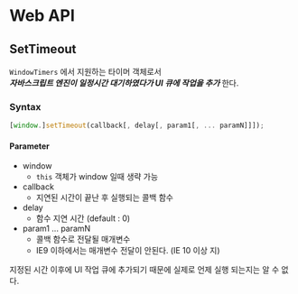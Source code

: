 # Web API

## SetTimeout

`WindowTimers` 에서 지원하는 타이머 객체로서   
_**자바스크립트 엔진이 일정시간 대기하였다가 UI 큐에 작업을 추가**_ 한다.

### Syntax

```javascript
[window.]setTimeout(callback[, delay[, param1[, ... paramN]]]);
```

#### Parameter

* window
  * `this` 객체가 window 일때 생략 가능 
* callback
  * 지연된 시간이 끝난 후 실행되는 콜백 함수 
* delay
  * 함수 지연 시간 \(default : 0\)
* param1 ... paramN
  * 콜백 함수로 전달될 매개변수 
  * IE9 이하에서는 매개변수 전달이 안된다. \(IE 10 이상 지\)

지정된 시간 이후에 UI 작업 큐에 추가되기 때문에 실제로 언제 실행 되는지는 알 수 없다.



